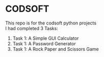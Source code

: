 # CODSOFT
This repo is for the codsoft python projects
<br>
I had completed 3 Tasks: 
<ol>
<li>Task 1: A Simple GUI Calculator </li>
<li>Task 1: A Password Generator </li>
<li>Task 1: A Rock Paper and Scissors Game </li>
</ol>

